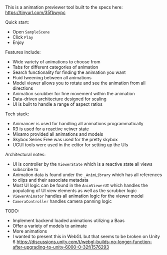 This is a animation previewer tool built to the specs here: https://tinyurl.com/35fbwypc

Quick start:
- Open `SampleScene`
- Click `Play`
- Enjoy

Features include:
- Wide variety of animations to choose from
- Tabs for different categories of animation
- Search functionality for finding the animation you want
- Fluid tweening between all animations
- Model viewer allows you to rotate and see the animation from all directions
- Animation scrubber for fine movement within the animation
- Data-driven architecture designed for scaling
- UI is built to handle a range of aspect ratios

Tech stack:
- Animancer is used for handling all animations programmatically
- R3 is used for a reactive veiwer state
- Mixamo provided all animations and models
- Skybox Series Free was used for the pretty skybox
- UGUI tools were used in the editor for setting up the UIs

Architectural notes:
- UI is controller by the `ViewerState` which is a reactive state all views subscribe to
- Animation data is found under the `_AnimLibrary` which has all references to clips and their associate metadata
- Most UI logic can be found in the `AnimViewerUI` which handles the populating of UI view elements as well as the scrubber logic
- `ViewerAnimator` handles all animation logic for the viewer model
- `CameraController` handles camera panning logic

TODO:
- Implement backend loaded animations utilizing a Baas
- Offer a variety of models to animate
- More animations
- I wanted to present this in WebGL but that seems to be broken on Unity 6
https://discussions.unity.com/t/webgl-builds-no-longer-function-after-upgrading-to-unity-6000-0-32f/1576293
